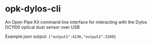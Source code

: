 # opk-dylos-cli
An Open Pipe Kit command line interface for interacting with the Dylos DC1100 optical dust sensor over USB

Example json output: `{"output1":4236,"output2":3209}`
